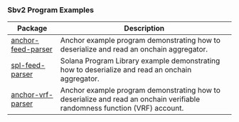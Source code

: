 ### Sbv2 Program Examples

| Package                                             | Description                                                                                                               |
| --------------------------------------------------- | ------------------------------------------------------------------------------------------------------------------------- |
| [anchor-feed-parser](./programs/anchor-feed-parser) | Anchor example program demonstrating how to deserialize and read an onchain aggregator.                                   |
| [spl-feed-parser](./programs/spl-feed-parser)       | Solana Program Library example demonstrating how to deserialize and read an onchain aggregator.                           |
| [anchor-vrf-parser](./programs/anchor-vrf-parser)   | Anchor example program demonstrating how to deserialize and read an onchain verifiable randomness function (VRF) account. |
